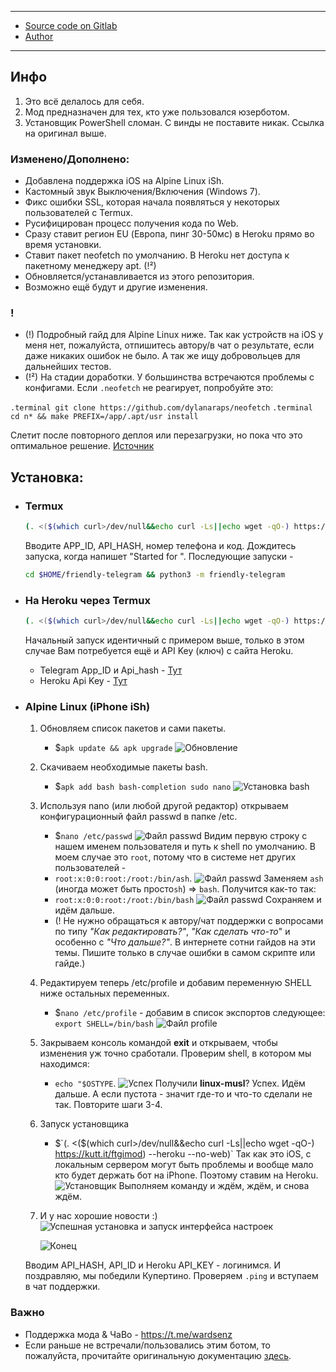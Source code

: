 -----
- [Source code on Gitlab](https://gitlab.com/friendly-telegram)
- [Author](https://gitlab.com/hackintosh5)
-----


## Инфо
1. Это всё делалось для себя.
2. Мод предназначен для тех, кто уже пользовался юзерботом.
3. Установщик PowerShell сломан. С винды не поставите никак. Ссылка на оригинал выше.
### Изменено/Дополнено:
- Добавлена поддержка iOS на Alpine Linux iSh. 
- Кастомный звук Выключения/Включения (Windows 7).
- Фикс ошибки SSL, которая начала появляться у некоторых пользователей с Termux.
- Русифицирован процесс получения кода по Web.
- Сразу ставит регион EU (Европа, пинг 30-50мс) в Heroku прямо во время установки.
- Ставит пакет neofetch по умолчанию. В Heroku нет доступа к пакетному менеджеру apt. (!²)
- Обновляется/устанавливается из этого репозитория.
- Возможно ещё будут и другие изменения.

### !
- (!) Подробный гайд для Alpine Linux ниже. Так как устройств на iOS у меня нет, пожалуйста, отпишитесь автору/в чат о результате, если даже никаких ошибок не было. А так же ищу добровольцев для дальнейших тестов.
- (!²) На стадии доработки. У большинства встречаются проблемы с конфигами.
Если `.neofetch` не реагирует, попробуйте это:

`.terminal git clone https://github.com/dylanaraps/neofetch`
`.terminal cd n* && make PREFIX=/app/.apt/usr install`

Слетит после повторного деплоя или перезагрузки, но пока что это оптимальное решение. 
[Источник](https://github.com/dylanaraps/neofetch/issues/1371)

## Установка:

* ### Termux


	```sh
	(. <($(which curl>/dev/null&&echo curl -Ls||echo wget -qO-) https://kutt.it/ftgimod) --no-web)
	```


	Вводите APP_ID, API_HASH, номер телефона и код. Дождитесь запуска, когда напишет "Started for <id>".
	Последующие запуски -
	
	```sh
	cd $HOME/friendly-telegram && python3 -m friendly-telegram
	```

* ### На Heroku через Termux

	```sh
	(. <($(which curl>/dev/null&&echo curl -Ls||echo wget -qO-) https://kutt.it/ftgimod) --heroku --no-web)
	```

	Начальный запуск идентичный с примером выше, только в этом случае Вам потребуется ещё и API Key (ключ) с сайта Heroku.


	- Telegram App_ID и Api_hash - [Тут](https://my.telegram.org/apps)
	- Heroku Api Key - [Тут](https://dashboard.heroku.com)


* ### Alpine Linux (iPhone iSh)
	1. Обновляем список пакетов и сами пакеты.
		- $`apk update && apk upgrade`
		![Обновление](src/apk_update.jpg)
	2. Скачиваем необходимые пакеты bash.
		- $`apk add bash bash-completion sudo nano`
		![Установка bash](src/apk_bash.jpg)
	3. Используя nano (или любой другой редактор) открываем конфигурационный файл passwd в папке /etc.
		- $`nano /etc/passwd`
		![Файл passwd](src/nano_passwd.jpg)
		Видим первую строку с нашем именем пользователя и путь к shell по умолчанию. В моем случае это `root`, потому что в системе нет других пользователей - 
		- `root:x:0:0:root:/root:/bin/ash`.
		![Файл passwd](src/nano_passwd1.jpg)
		Заменяем `ash` (иногда может быть просто`sh`) => `bash`. Получится как-то так:
		- `root:x:0:0:root:/root:/bin/bash`
		![Файл passwd](src/nano_passwd2.jpg)
		Сохраняем и идём дальше.
		- (! Не нужно обращаться к автору/чат поддержки с вопросами по типу _"Как редактировать?"_, _"Как сделать *что-то*_" и особенно с _"Что дальше?"_. В интернете сотни гайдов на эти темы. Пишите только в случае ошибки в самом скрипте или гайде.)
	4. Редактируем теперь /etc/profile и добавим переменную SHELL ниже остальных переменных.
		- $`nano /etc/profile` - добавим в список экспортов следующее: `export SHELL=/bin/bash`
		![Файл profile](src/nano_profile.jpg)
	5. Закрываем консоль командой **exit** и открываем, чтобы изменения уж точно сработали.
		Проверим shell, в котором мы находимся:
		- `echo "$OSTYPE`.
		![Успех](src/echo_ostype.jpg)
		Получили **linux-musl**? Успех. Идём дальше.
		А если пустота - значит где-то и что-то сделали не так. Повторите шаги 3-4.

	6. Запуск установщика
		- $`(. <($(which curl>/dev/null&&echo curl -Ls||echo wget -qO-) https://kutt.it/ftgimod) --heroku --no-web)`
		Так как это iOS, с локальным сервером могут быть проблемы и вообще мало кто будет держать бот на iPhone. Поэтому ставим на Heroku.
		![Установщик](src/installer.jpg)
		Выполняем команду и ждём, ждём, и снова ждём. 
	7. И у нас хорошие новости :)
		![Успешная установка и запуск интерфейса настроек](src/successfully.jpg)
	
		![Конец](src/successfully1.jpg)

	Вводим API_HASH, API_ID и Heroku API_KEY - логинимся.
	И поздравляю, мы победили Купертино.
	Проверяем `.ping` и вступаем в чат поддержки.


### Важно
- Поддержка мода & ЧаВо - https://t.me/wardsenz
- Если раньше не встречали/пользовались этим ботом, то пожалуйста, прочитайте оригинальную документацию [здесь](https://friendly-telegram.gitlab.io).
